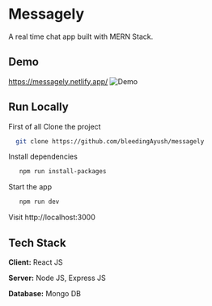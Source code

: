 # Messagely
A real time chat app built with MERN Stack.

## Demo

https://messagely.netlify.app/
![Demo](https://user-images.githubusercontent.com/66837202/195994075-80869276-0df7-4534-be16-1f094db10758.gif)

## Run Locally

First of all Clone the project

```bash
  git clone https://github.com/bleedingAyush/messagely
```

Install dependencies

```bash
   npm run install-packages
```

Start the app

```bash
   npm run dev
```

Visit http://localhost:3000

## Tech Stack

**Client:** React JS

**Server:** Node JS, Express JS

**Database:** Mongo DB
